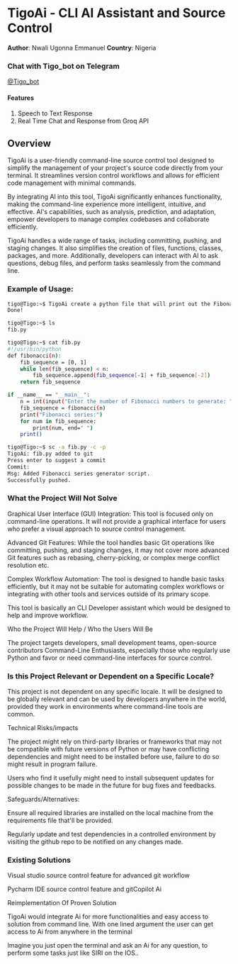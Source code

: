 # TigoAi - CLI AI Assistant and Source Control

**Author**: Nwali Ugonna Emmanuel
**Country**: Nigeria  

### Chat with Tigo_bot on Telegram 
<a href="https://t.me/TigoGPTBot" target="blank">@Tigo_bot</a>
<h4>Features</h4>

<ol>
<li>Speech to Text Response</li>
<li>Real Time Chat and Response from Groq API</li>
</ol>

## Overview

TigoAi is a user-friendly command-line source control tool designed to simplify the management of your project's source code directly from your terminal. It streamlines version control workflows and allows for efficient code management with minimal commands.

By integrating AI into this tool, TigoAi significantly enhances functionality, making the command-line experience more intelligent, intuitive, and effective. AI's capabilities, such as analysis, prediction, and adaptation, empower developers to manage complex codebases and collaborate efficiently.

TigoAi handles a wide range of tasks, including committing, pushing, and staging changes. It also simplifies the creation of files, functions, classes, packages, and more. Additionally, developers can interact with AI to ask questions, debug files, and perform tasks seamlessly from the command line.

### Example of Usage:
```bash
tigo@Tigo:~$ TigoAi create a python file that will print out the Fibonacci series
Done!

tigo@Tigo:~$ ls
fib.py

tigo@Tigo:~$ cat fib.py
#!/usr/bin/python
def fibonacci(n):
    fib_sequence = [0, 1]
    while len(fib_sequence) < n:
        fib_sequence.append(fib_sequence[-1] + fib_sequence[-2])
    return fib_sequence

if __name__ == "__main__":
    n = int(input("Enter the number of Fibonacci numbers to generate: "))
    fib_sequence = fibonacci(n)
    print("Fibonacci series:")
    for num in fib_sequence:
        print(num, end=" ")
    print()

tigo@Tigo:~$ sc -a fib.py -c -p
TigoAi: fib.py added to git
Press enter to suggest a commit
Commit: 
Msg: Added Fibonacci series generator script.
Successfully pushed.
``` 
### What the Project Will Not Solve

Graphical User Interface (GUI) Integration: This tool is focused only on command-line operations. It will not provide a graphical interface for users who prefer a visual approach to source control management.

Advanced Git Features: While the tool handles basic Git operations like committing, pushing, and staging changes, it may not cover more advanced Git features such as rebasing, cherry-picking, or complex merge conflict resolution etc.

Complex Workflow Automation: The tool is designed to handle basic tasks efficiently, but it may not be suitable for automating complex workflows or integrating with other tools and services outside of its primary scope. 

This tool is basically an CLI Developer assistant which would be designed to help and improve workflow.

Who the Project Will Help / Who the Users Will Be

The project targets developers, small development teams, open-source contributors Command-Line Enthusiasts, especially those who regularly use Python and favor or need command-line interfaces for source control.

### Is this Project Relevant or Dependent on a Specific Locale?

This project is not dependent on any specific locale. It will be designed to be globally relevant and can be used by developers anywhere in the world, provided they work in environments where command-line tools are common.

Technical Risks/impacts

The project might rely on third-party libraries or frameworks that may not be compatible with future versions of Python or may have conflicting dependencies and might need to be installed before use, failure to do so might result in program failure.

Users who find it usefully might need to install subsequent updates for possible changes to be made in the future for bug fixes and feedbacks.

Safeguards/Alternatives:

Ensure all required libraries are installed on the local machine from the requirements file that'll be provided.

Regularly update and test dependencies in a controlled environment by visiting the github repo to be notified on any changes made.

### Existing Solutions

Visual studio source control feature for advanced git workflow

Pycharm IDE source control feature and gitCopilot Ai

Reimplementation Of Proven Solution

TigoAi would integrate Ai for more functionalities and easy access to solution from command line. With one lined argument the user can get access to Ai from anywhere in the terminal

Imagine you just open the terminal and ask an Ai for any question, to perform some tasks just like SIRI on the IOS..
 





                                                                                                                                                                                                                                                                                                                                    